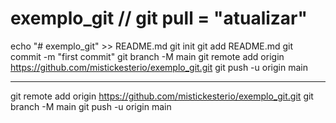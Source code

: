 # exemplo_git // git pull = "atualizar"
echo "# exemplo_git" >> README.md
git init
git add README.md
git commit -m "first commit"
git branch -M main
git remote add origin https://github.com/mistickesterio/exemplo_git.git
git push -u origin main

________________________________________________________________________________________________________________


git remote add origin https://github.com/mistickesterio/exemplo_git.git
git branch -M main
git push -u origin main
